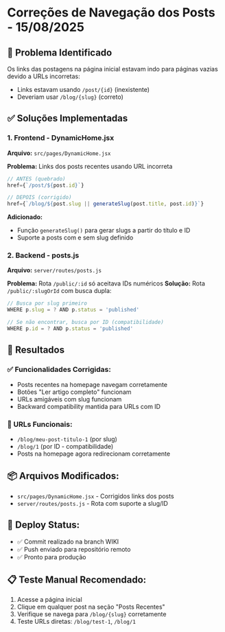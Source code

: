  # Correções de Navegação dos Posts - 15/08/2025

## 🐛 Problema Identificado
Os links das postagens na página inicial estavam indo para páginas vazias devido a URLs incorretas:
- Links estavam usando `/post/{id}` (inexistente)
- Deveriam usar `/blog/{slug}` (correto)

## ✅ Soluções Implementadas

### 1. Frontend - DynamicHome.jsx
**Arquivo:** `src/pages/DynamicHome.jsx`

**Problema:** Links dos posts recentes usando URL incorreta
```jsx
// ANTES (quebrado)
href={`/post/${post.id}`}

// DEPOIS (corrigido)
href={`/blog/${post.slug || generateSlug(post.title, post.id)}`}
```

**Adicionado:**
- Função `generateSlug()` para gerar slugs a partir do título e ID
- Suporte a posts com e sem slug definido

### 2. Backend - posts.js
**Arquivo:** `server/routes/posts.js`

**Problema:** Rota `/public/:id` só aceitava IDs numéricos
**Solução:** Rota `/public/:slugOrId` com busca dupla:

```javascript
// Busca por slug primeiro
WHERE p.slug = ? AND p.status = 'published'

// Se não encontrar, busca por ID (compatibilidade)
WHERE p.id = ? AND p.status = 'published'
```

## 🎯 Resultados

### ✅ Funcionalidades Corrigidas:
- Posts recentes na homepage navegam corretamente
- Botões "Ler artigo completo" funcionam
- URLs amigáveis com slug funcionam
- Backward compatibility mantida para URLs com ID

### 🔗 URLs Funcionais:
- `/blog/meu-post-titulo-1` (por slug)
- `/blog/1` (por ID - compatibilidade)
- Posts na homepage agora redirecionam corretamente

## 📦 Arquivos Modificados:
- `src/pages/DynamicHome.jsx` - Corrigidos links dos posts
- `server/routes/posts.js` - Rota com suporte a slug/ID

## 🚀 Deploy Status:
- ✅ Commit realizado na branch WIKI
- ✅ Push enviado para repositório remoto
- ✅ Pronto para produção

## 📋 Teste Manual Recomendado:
1. Acesse a página inicial
2. Clique em qualquer post na seção "Posts Recentes"
3. Verifique se navega para `/blog/{slug}` corretamente
4. Teste URLs diretas: `/blog/test-1`, `/blog/1`

